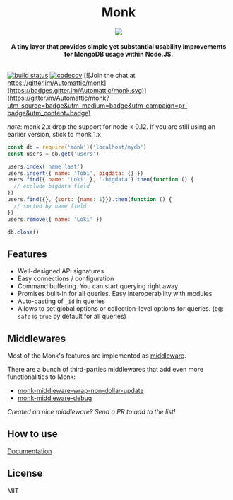 <h1 align="center">Monk</h1>

<div align="center">
  <img src="https://avatars2.githubusercontent.com/u/28830676?v=3&s=200" />
</div>
<br />
<div align="center">
  <strong>A tiny layer that provides simple yet substantial usability
improvements for MongoDB usage within Node.JS.</strong>
</div>
<br />

[![build status](https://secure.travis-ci.org/Automattic/monk.svg?branch=master)](https://secure.travis-ci.org/Automattic/monk)
[![codecov](https://codecov.io/gh/Automattic/monk/branch/master/graph/badge.svg)](https://codecov.io/gh/Automattic/monk)
[![Join the chat at https://gitter.im/Automattic/monk](https://badges.gitter.im/Automattic/monk.svg)](https://gitter.im/Automattic/monk?utm_source=badge&utm_medium=badge&utm_campaign=pr-badge&utm_content=badge)

*note*: monk 2.x drop the support for node < 0.12. If you are still using an earlier version, stick to monk 1.x

```js
const db = require('monk')('localhost/mydb')
const users = db.get('users')

users.index('name last')
users.insert({ name: 'Tobi', bigdata: {} })
users.find({ name: 'Loki' }, '-bigdata').then(function () {
  // exclude bigdata field
})
users.find({}, {sort: {name: 1}}).then(function () {
  // sorted by name field
})
users.remove({ name: 'Loki' })

db.close()
```

## Features

- Well-designed API signatures
- Easy connections / configuration
- Command buffering. You can start querying right away
- Promises built-in for all queries. Easy interoperability with modules
- Auto-casting of `_id` in queries
- Allows to set global options or collection-level options for queries. (eg:
  `safe` is `true` by default for all queries)

## Middlewares

Most of the Monk's features are implemented as [middleware](https://automattic.github.io/monk/docs/middlewares.html).

There are a bunch of third-parties middlewares that add even more functionalities to Monk:
- [monk-middleware-wrap-non-dollar-update](https://github.com/monk-middlewares/monk-middleware-wrap-non-dollar-update)
- [monk-middleware-debug](https://github.com/monk-middlewares/monk-middleware-debug)

*Created an nice middleware? Send a PR to add to the list!*

## How to use

[Documentation](https://Automattic.github.io/monk)

## License

MIT
